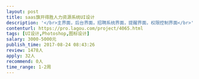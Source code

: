 ```yaml
---                
layout: post       
title: saas旗开得胜人力资源系统UI设计           
description: '</br>主界面，后台界面，招聘系统界面，提醒界面，权限控制界面</br>'     
contenturl: https://pro.lagou.com/project/4065.html      
tags: [UI设计,Photoshop,图标设计]            
salary: 3000-5000元          
publish_time: 2017-08-24 08:43:26         
review: 1478人                   
apply: 32人                   
recommend: 0人                   
time_range: 1-2周              
---                 
```

